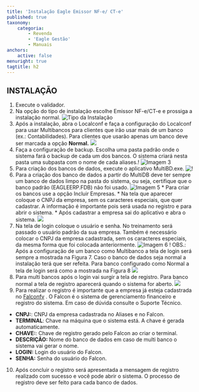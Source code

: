 ```yaml
---
title: 'Instalação Eagle Emissor NF-e/ CT-e'
published: true
taxonomy:
    categoria:
        - Revenda
        - 'Eagle Gestão'
        - Manuais
anchors:
    active: false
menuright: true
tagtitle: h2
---
```


## **INSTALAÇÃO**

1.	Execute o validador.
2.	Na opção do tipo de instalação escolhe Emissor NF-e/CT-e e prossiga a instalação normal.
![Tipo da Instalação](imagem%201.png)
3.	Após a instalação, abra o Localconf e faça a configuração do Localconf para usar Multibancos para clientes que irão usar mais de um banco (ex.: Contabilidades). Para clientes que usarão apenas um banco deve ser marcada a opção **Normal.**
![](imagem%202.png)
4.	Faça a configuração de backup. Escolha uma pasta padrão onde o sistema fará o backup de cada um dos bancos. O sistema criará nesta pasta uma subpasta com o nome de cada aliases.!
![Imagem 3](imagem%203.png)
5.	Para criação dos bancos de dados, execute o aplicativo MultiBD.exe. 
![!](Imagem%204.png)
6.	Para a criação dos banco de dados a partir do MultiDB deve ter sempre um banco de dados limpo na pasta do sistema, ou seja, certifique que o banco padrão (EAGLEERP.FDB) não foi usado.
![Imagem 5](imagem%205.png)
					* 	Para criar os bancos use a opção Incluir Empresas.
					* 	Na tela que aparecer coloque o CNPJ da empresa, sem os caracteres especiais, que quer 							cadastrar. A informação é importante pois será usada no registro e para abrir o sistema.
					* 	Após cadastrar a empresa sai do aplicativo e abra o sistema.
![](imagem.png)
7.	Na tela de login coloque o usuário e senha. No treinamento será passado o usuário padrão da sua empresa. Também é necessário colocar o CNPJ da empresa cadastrada, sem os caracteres especiais, da mesma forma que foi colocada anteriormente.
![Imagem 6](imagem%206.png)
! OBS.: Após a configuração de um banco como Multibanco a tela de login será sempre a mostrada na Figura 7. Caso o banco de dados seja normal a instalação terá que ser refeita. Para banco configurado como Normal a tela de login será como a mostrada na Figura 8
![](imagem%207.png)
8.	Para multi bancos após o login vai surgir a tela de registro. Para banco normal a tela de registro aparecerá quando o sistema for aberto.
![](imagem%209.png)
9.	Para realizar o registro é importante que a empresa já esteja cadastrada no [Falconfv](http://falconfv.com/) . O Falcon é o sistema de gerenciamento financeiro e registro do sistema. Em caso de dúvida consulte o Suporte Técnico.
* **CNPJ:**: CNPJ da empresa cadastrada no Aliases e no Falcon.
* **TERMINAL**: Chave na máquina que o sistema está. A chave é gerada automaticamente. 
* **CHAVE:**: Chave de registro gerado pelo Falcon ao criar o terminal.
* **DESCRIÇÃO:** Nome do banco de dados em caso de multi banco o sistema vai gerar o nome. 
* **LOGIN:**	Login do usuário do Falcon.
* **SENHA:** Senha do usuário do Falcon.
10.	 Após concluir o registro será apresentada a mensagem de registro realizado com sucesso e você pode abrir o sistema. O processo de registro deve ser feito para cada banco de dados.

